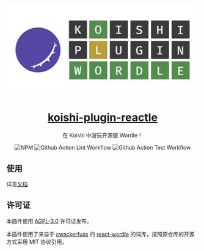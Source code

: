 <p align="center">

![header](https://github.com/koishijs/wordle/blob/master/assets/header.png)

</p>

<h1 align="center"><a href="https://wordle.koishi.chat/plugins/reactle.html">koishi-plugin-reactle</a></h1>

<p align="center">
在 Koishi 中游玩开源版 Wordle！
</p>

<p align="center">
<img src="https://img.shields.io/npm/v/koishi-plugin-reactle?style=flat-square" alt="NPM">
<img src="https://img.shields.io/github/actions/workflow/status/koishijs/wordle/lint.yml?style=flat-square&amp;label=Lint" alt="Github Action Lint Workflow">
<img src="https://img.shields.io/github/actions/workflow/status/koishijs/wordle/test.yml?style=flat-square&amp;label=Test" alt="Github Action Test Workflow">
</p>

## 使用

详见[文档](https://wordle.koishi.chat/plugins/reactle.html)

## 许可证

本插件使用 [AGPL-3.0](https://github.com/koishijs/wordle/tree/master/LICENSE) 许可证发布。

本插件使用了来自于 [cwackerfuss](https://github.com/cwackerfuss) 的 [react-wordle](https://github.com/cwackerfuss/react-wordle) 的词库，按照原仓库的开源方式采用 MIT 协议引用。
